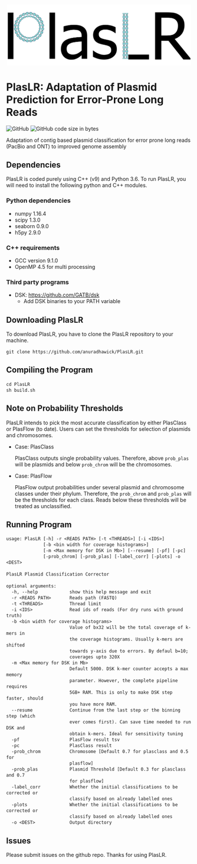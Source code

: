 <p align="center">
  <img src="PlasLR_logo.png" width="500" title="Final Labelling" alt="Final Labelling">
</p>

# PlasLR: Adaptation of Plasmid Prediction for Error-Prone Long Reads
![GitHub](https://img.shields.io/github/license/anuradhawick/PlasLR)
![GitHub code size in bytes](https://img.shields.io/github/languages/code-size/anuradhawick/PlasLR)

Adaptation of contig based plasmid classification for error prone long reads (PacBio and ONT) to improved genome assembly

## Dependencies
PlasLR is coded purely using C++ (v9) and Python 3.6. To run PlasLR, you will need to install the following python and C++ modules.

### Python dependencies
* numpy 1.16.4 
* scipy 1.3.0 
* seaborn 0.9.0
* h5py 2.9.0

### C++ requirements
* GCC version 9.1.0
* OpenMP 4.5 for multi processing

### Third party programs
* DSK: https://github.com/GATB/dsk
    * Add DSK binaries to your PATH variable

## Downloading PlasLR
To download PlasLR, you have to clone the PlasLR repository to your machine.

```
git clone https://github.com/anuradhawick/PlasLR.git
```

## Compiling the Program

```
cd PlasLR
sh build.sh
```

## Note on Probability Thresholds

PlasLR intends to pick the most accurate classification by either PlasClass or PlasFlow (to date). Users can set the thresholds for selection of plasmids and chromosomes.

* Case: PlasClass

    PlasClass outputs single probability values. Therefore, above `prob_plas` will be plasmids and below `prob_chrom` will be the chromosomes.

* Case: PlasFlow

    PlasFlow output probabilities under several plasmid and chromosome classes under their phylum. Therefore, the `prob_chrom` and `prob_plas` will be the thresholds for each class. Reads below these thresholds will be treated as unclassified.

## Running Program

```
usage: PlasLR [-h] -r <READS PATH> [-t <THREADS>] [-i <IDS>]
              [-b <bin width for coverage histograms>]
              [-m <Max memory for DSK in Mb>] [--resume] [-pf] [-pc]
              [-prob_chrom] [-prob_plas] [-label_corr] [-plots] -o <DEST>

PlasLR Plasmid Classification Corrector

optional arguments:
  -h, --help            show this help message and exit
  -r <READS PATH>       Reads path (FASTQ)
  -t <THREADS>          Thread limit
  -i <IDS>              Read ids of reads (For dry runs with ground truth)
  -b <bin width for coverage histograms>
                        Value of bx32 will be the total coverage of k-mers in
                        the coverage histograms. Usually k-mers are shifted
                        towards y-axis due to errors. By defaul b=10;
                        coverages upto 320X
  -m <Max memory for DSK in Mb>
                        Default 5000. DSK k-mer counter accepts a max memory
                        parameter. However, the complete pipeline requires
                        5GB+ RAM. This is only to make DSK step faster, should
                        you have more RAM.
  --resume              Continue from the last step or the binning step (which
                        ever comes first). Can save time needed to run DSK and
                        obtain k-mers. Ideal for sensitivity tuning
  -pf                   PlasFlow result tsv
  -pc                   PlasClass result
  -prob_chrom           Chromosome [Default 0.7 for plasclass and 0.5 for
                        plasflow]
  -prob_plas            Plasmid Threshold [Default 0.3 for plasclass and 0.7
                        for plasflow]
  -label_corr           Whether the initial classifications to be corrected or
                        classify based on already labelled ones
  -plots                Whether the initial classifications to be corrected or
                        classify based on already labelled ones
  -o <DEST>             Output directory
```

## Issues

Please submit issues on the github repo. Thanks for using PlasLR.
